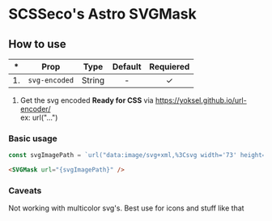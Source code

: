 # SCSSeco's Astro SVGMask

## How to use

| \*  | Prop          | Type   | Default | Requiered |
| :-: | ------------- | ------ | :-----: | :-------: |
| 1.  | `svg-encoded` | String |    -    |  &check;  |

1. Get the svg encoded **Ready for CSS** via https://yoksel.github.io/url-encoder/ <br> ex: url("...")

### Basic usage

```js
const svgImagePath = `url("data:image/svg+xml,%3Csvg width='73' height='77' viewBox='0 0 73 77' fill='none' xmlns='http://www.w3.org/2000/svg'%3E%3Cpath d='M0.600098 32.2L12.9001 25.3L14.5001 26.2L3.9001 32.2L36.6001 50.6L69.4001 32.2L58.8001 26.2L60.4001 25.3L72.6001 32.2L36.6001 52.4L0.600098 32.2Z' fill='currentColor'/%3E%3Cpath d='M0.600098 44.2L12.9001 37.3L14.5001 38.2L3.9001 44.2L36.6001 62.6L69.4001 44.2L58.8001 38.2L60.4001 37.3L72.6001 44.2L36.6001 64.4L0.600098 44.2Z' fill='currentColor'/%3E%3Cpath d='M0.600098 56.1002L12.9001 49.2002L14.5001 50.1002L3.9001 56.1002L36.6001 74.5002L69.4001 56.1002L58.8001 50.1002L60.4001 49.2002L72.6001 56.1002L36.6001 76.3002L0.600098 56.1002Z' fill='currentColor'/%3E%3Cpath d='M0.600098 20.3001L36.6001 0.100098L72.6001 20.3001L36.6001 40.5001L0.600098 20.3001ZM3.9001 20.3001L36.7001 38.7001L69.5001 20.3001L36.7001 1.9001C36.6001 1.8001 3.9001 20.3001 3.9001 20.3001Z' fill='currentColor'/%3E%3C/svg%3E%0A")`;
```

```html
<SVGMask url="{svgImagePath}" />
```

### Caveats

Not working with multicolor svg's. Best use for icons and stuff like that